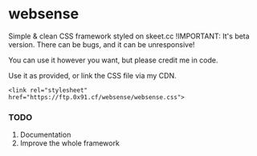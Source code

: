 # websense
Simple &amp; clean CSS framework styled on skeet.cc
!IMPORTANT: It's beta version. There can be bugs, and it can be unresponsive!

You can use it however you want, but please credit me in code.

Use it as provided, or link the CSS file via my CDN.

```
<link rel="stylesheet" href="https://ftp.0x91.cf/websense/websense.css">
```
<h3>TODO</h3>
<ol>
  <li>Documentation</li>
  <li>Improve the whole framework</li>
</ol>
